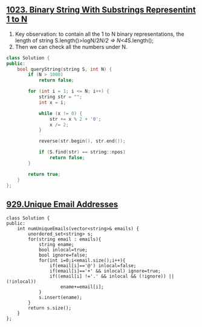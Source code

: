 ## [1023. Binary String With Substrings Representint 1 to N](https://leetcode.com/contest/weekly-contest-129/problems/binary-string-with-substrings-representing-1-to-n/)
1. Key observation: to contain all the 1 to N binary representations, the length of string S.length()>logN/2*N/2 => N<4*S.length();
2. Then we can check all the numbers under N.

```c++
class Solution {
public:
    bool queryString(string S, int N) {
        if (N > 1000)
            return false;

        for (int i = 1; i <= N; i++) {
            string str = "";
            int x = i;

            while (x != 0) {
                str += x % 2 + '0';
                x /= 2;
            }

            reverse(str.begin(), str.end());

            if (S.find(str) == string::npos)
                return false;
        }

        return true;
    }
};
```


## [929.Unique Email Addresses](https://leetcode.com/problems/unique-email-addresses)

```
class Solution {
public:
    int numUniqueEmails(vector<string>& emails) {
        unordered_set<string> s;
        for(string email : emails){
            string ename;
            bool inlocal=true;
            bool ignore=false;
            for(int i=0;i<email.size();i++){
                if(email[i]=='@') inlocal=false;
                if(email[i]=='+' && inlocal) ignore=true;
                if((email[i] !='.' && inlocal && (!ignore)) || (!inlocal)) 
                    ename+=email[i];    
            }
            s.insert(ename);
        }
        return s.size();
    }
};
```
